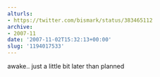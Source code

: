 ```yaml
---
alturls:
- https://twitter.com/bismark/status/383465112
archive:
- 2007-11
date: '2007-11-02T15:32:13+00:00'
slug: '1194017533'
---
```


awake.. just a little bit later than planned


